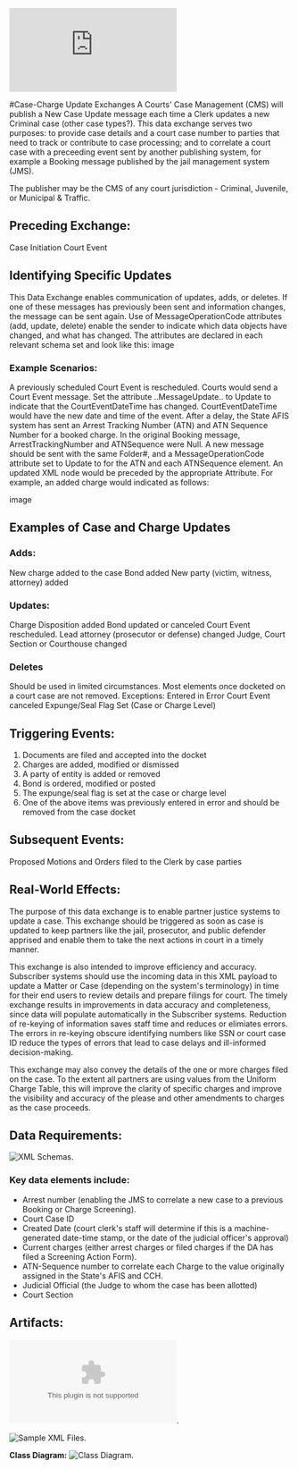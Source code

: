 ![Return to the JTMP landing page](https://github.com/CityOfNewOrleans/JTMP-Data-Exchange-Specs/blob/main/HomePage.md)

#Case-Charge Update Exchanges
A Courts' Case Management (CMS) will publish a New Case Update message each time a Clerk updates a new Criminal case (other case types?). This data exchange serves two purposes: to provide case details and a court case number to parties that need to track or contribute to case processing; and to correlate a court case with a preceeding event sent by another publishing system, for example a Booking message published by the jail management system (JMS). 

The publisher may be the CMS of any court jurisdiction - Criminal, Juvenile, or Municipal & Traffic. 

## Preceding Exchange: 

Case Initiation
Court Event

## Identifying Specific Updates
This Data Exchange enables communication of updates, adds, or deletes. If one of these messages has previously been sent and information changes, the message can be sent again. Use of MessageOperationCode attributes (add, update, delete) enable the sender to indicate which data objects have changed, and what has changed. The attributes are declared in each relevant schema set and look like this: image

### Example Scenarios:
A previously scheduled Court Event is rescheduled. Courts would send a Court Event message. Set the attribute ..MessageUpdate.. to Update to indicate that the CourtEventDateTime has changed. CourtEventDateTime would have the new date and time of the event.
After a delay, the State AFIS system has sent an Arrest Tracking Number (ATN) and ATN Sequence Number for a booked charge. In the original Booking message, ArrestTrackingNumber and ATNSequence were Null. A new message should be sent with the same Folder#, and a MessageOperationCode attribute set to Update to for the ATN and each ATNSequence element.
An updated XML node would be preceded by the appropriate Attribute. For example, an added charge would indicated as follows:

image

## Examples of Case and Charge Updates
### Adds:
  New charge added to the case
  Bond added
  New party (victim, witness, attorney) added

### Updates:
  Charge Disposition added
  Bond updated or canceled
  Court Event rescheduled. 
  Lead attorney (prosecutor or defense) changed
  Judge, Court Section or Courthouse changed

### Deletes 
Should be used in limited circumstances. Most elements once docketed on a court case are not removed. Exceptions: 
  Entered in Error
  Court Event canceled
  Expunge/Seal Flag Set (Case or Charge Level)

## Triggering Events:

1. Documents are filed and accepted into the docket
2. Charges are added, modified or dismissed
3. A party of entity is added or removed
4. Bond is ordered, modified or posted
5. The expunge/seal flag is set at the case or charge level
6. One of the above items was previously entered in error and should be removed from the case docket

## Subsequent Events:
Proposed Motions and Orders filed to the Clerk by case parties

## Real-World Effects: 

The purpose of this data exchange is to enable partner justice systems to update a case. This exchange should be triggered as soon as case is updated to keep partners like the jail, prosecutor, and public defender apprised and enable them to take the next actions in court in a timely manner. 

This exchange is also intended to improve efficiency and accuracy. Subscriber systems should use the incoming data in this XML payload to update a Matter or Case (depending on the system's terminology) in time for their end users to review details and prepare filings for court. The timely exchange results in improvements in data accuracy and completeness, since data will populate automatically in the Subscriber systems. Reduction of re-keying of information saves staff time and reduces or elimiates errors.  The errors in re-keying obscure identifying numbers like SSN or court case ID reduce the types of errors that lead to case delays and ill-informed decision-making. 

This exchange may also convey the details of the one or more charges filed on the case. To the extent all partners are using values from the Uniform Charge Table, this will improve the clarity of specific charges and improve the visibility and accuracy of the please and other amendments to charges as the case proceeds. 

## Data Requirements:

![XML Schemas](https://github.com/CityOfNewOrleans/JTMP-Data-Exchange-Specs/tree/main/schemas/CaseUpdate_iepd/api/xml_schema).

### Key data elements include:
- Arrest number (enabling the JMS to correlate a new case to a previous Booking or Charge Screening). 
- Court Case ID
- Created Date (court clerk's staff will determine if this is a machine-generated date-time stamp, or the date of the judicial officer's approval)
- Current charges (either arrest charges or filed charges if the DA has filed a Screening Action Form). 
- ATN-Sequence number to correlate each Charge to the value originally assigned in the State's AFIS and CCH. 
- Judicial Official (the Judge to whom the case has been allotted)
- Court Section

## Artifacts:

![Mapping Spreadsheet](https://github.com/CityOfNewOrleans/JTMP-Data-Exchange-Specs/blob/main/schemas/CaseUpdate_iepd/artifacts/CaseInitiation_MappingSpreasheet.xlsx). 

![Sample XML Files](https://github.com/CityOfNewOrleans/JTMP-Data-Exchange-Specs/tree/main/schemas/CaseUpdate_iepd/examples).

**Class Diagram:** 
![Class Diagram](https://github.com/CityOfNewOrleans/JTMP-Data-Exchange-Specs/blob/main/schemas/CaseUpdate_iepd/artifacts/CaseInitiation_ClassDiagram.svg). 


